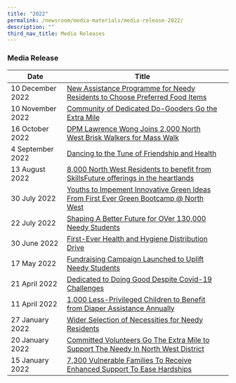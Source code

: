 ```yaml
---
title: "2022"
permalink: /newsroom/media-materials/media-release-2022/
description: ""
third_nav_title: Media Releases
---
```

### Media Release



| Date | Title |  |
| -------- | -------- | -------- |
| 10 December 2022    |[New Assistance Programme for Needy Residents to Choose Preferred Food Items](/files/Media%20Advisory/Media%20Advisory%20-%20WeCare%20@%20North%20West%20Service%20Weeks(plus).pdf)
| 10 November 2022    |[Community of Dedicated Do-Gooders Go the Extra Mile](/files/Media%20Advisory/Media%20Advisory%20for%20Club-100%20at%20North%20West%20Dinner.pdf)
| 16 October 2022    |[DPM Lawrence Wong Joins 2,000 North West Brisk Walkers for Mass Walk](/files/Media%20Advisory/Media%20Advisory%20-%20North%20West%20Brisk%20Walking%20Club%2020th%20Anniversary.pdf)
| 4 September 2022    |[Dancing to the Tune of Friendship and Health](/files/Media%20Advisory/Media%20Advisory%20-%20North%20West%20Dance-Fit%20Club%2015th%20Anniversary.pdf)
| 13 August 2022    |[8,000 North West Residents to benefit from SkillsFuture offerings in the heartlands](/files/Media%20Advisory%20-%20SkillsFuture%20Festival%20@%20North%20West%202022.pdf)
| 30 July 2022    |[Youths to Impement Innovative Green Ideas From First Ever Green Bootcamp @ North West](/files/Media%20Release%20-%20Green%20Bootcamp%20@%20North%20West.pdf)
| 22 July 2022    |[Shaping A Better Future for OVer 130,000 Needy Students](/files/Media%20Advisory%20-%20North%20West%20Youth%20Concert.pdf)
|30 June 2022    | [First-Ever Health and Hygiene Distribution Drive](/files/Media%20Release%20-%20WeCare%20@%20North%20West%20Service%20Weeks%202022%20-%20Health%20and%20Hygiene.pdf)
|17 May 2022    | [Fundraising Campaign Launched to Uplift Needy Students](/files/Media%20Advisory%20-%20SSF%20Fundraising%20Campaign%20launch.pdf)
|21 April 2022    | [Dedicated to Doing Good Despite Covid-19 Challenges](/files/Media%20Advisory-Volunteers%20Awards%202022.pdf)
|11 April 2022    | [1,000 Less-Privileged Children to Benefit from Diaper Assistance Annually](/files/Media%20Advisory-Volunteers%20Awards%202022.pdf)
|27 January 2022    | [Wider Selection of Necessities for Needy Residents](/files/Media%20Advisory%20-%20WeCare%20@%20North%20West%20-%20Service%20Weeks%202022%20(Woodlands).pdf)
|20 January 2022    | [Committed Volunteers Go The Extra Mile to Support The Needy In North West District](/files/Media%20Advisory%20-%20WeCare%20@%20North%20West%20-%20Service%20Weeks%202022%20(Limbang).pdf)
|15 January 2022    | [7,300 Vulnerable Families To Receive Enhanced Support To Ease Hardships](/files/Media%20Advisory%20-%20WeCare%20at%20North%20West%20-%20Service%20Weeks%202022.pdf)